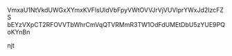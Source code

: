 VmxaU1NtVkdUWGxXYmxKVFlsUldVbFpyVWtOVVJrVjVUVlprYWxJd2IzcFZS
bEYzVXpCT2RFOVVTbWhrCmVqQTVRMmR3TW1OdFdUMEtDbU5zYUE9PQoKYnBn

njt